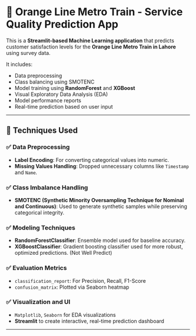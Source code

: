 # 🚆 Orange Line Metro Train - Service Quality Prediction App

This is a **Streamlit-based Machine Learning application** that predicts customer satisfaction levels for the **Orange Line Metro Train in Lahore** using survey data.

It includes:
- Data preprocessing
- Class balancing using SMOTENC
- Model training using **RandomForest** and **XGBoost**
- Visual Exploratory Data Analysis (EDA)
- Model performance reports
- Real-time prediction based on user input

---

## 🧠 Techniques Used

### ✅ Data Preprocessing
- **Label Encoding**: For converting categorical values into numeric.
- **Missing Values Handling**: Dropped unnecessary columns like `Timestamp` and `Name`.

### ✅ Class Imbalance Handling
- **SMOTENC (Synthetic Minority Oversampling Technique for Nominal and Continuous)**: Used to generate synthetic samples while preserving categorical integrity.

### ✅ Modeling Techniques
- **RandomForestClassifier**: Ensemble model used for baseline accuracy.
- **XGBoostClassifier**: Gradient boosting classifier used for more robust, optimized predictions. (Not Well Predict)

### ✅ Evaluation Metrics
- `classification_report`: For Precision, Recall, F1-Score
- `confusion_matrix`: Plotted via Seaborn heatmap

### ✅ Visualization and UI
- `Matplotlib`, `Seaborn` for EDA visualizations
- **Streamlit** to create interactive, real-time prediction dashboard

---

